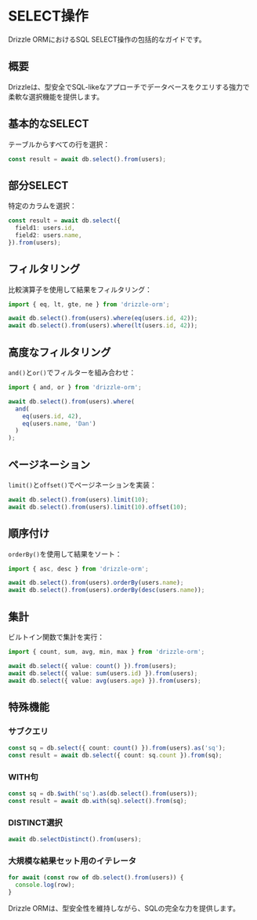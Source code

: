# SELECT操作

Drizzle ORMにおけるSQL SELECT操作の包括的なガイドです。

## 概要

Drizzleは、型安全でSQL-likeなアプローチでデータベースをクエリする強力で柔軟な選択機能を提供します。

## 基本的なSELECT

テーブルからすべての行を選択：

```typescript
const result = await db.select().from(users);
```

## 部分SELECT

特定のカラムを選択：

```typescript
const result = await db.select({
  field1: users.id,
  field2: users.name,
}).from(users);
```

## フィルタリング

比較演算子を使用して結果をフィルタリング：

```typescript
import { eq, lt, gte, ne } from 'drizzle-orm';

await db.select().from(users).where(eq(users.id, 42));
await db.select().from(users).where(lt(users.id, 42));
```

## 高度なフィルタリング

`and()`と`or()`でフィルターを組み合わせ：

```typescript
import { and, or } from 'drizzle-orm';

await db.select().from(users).where(
  and(
    eq(users.id, 42),
    eq(users.name, 'Dan')
  )
);
```

## ページネーション

`limit()`と`offset()`でページネーションを実装：

```typescript
await db.select().from(users).limit(10);
await db.select().from(users).limit(10).offset(10);
```

## 順序付け

`orderBy()`を使用して結果をソート：

```typescript
import { asc, desc } from 'drizzle-orm';

await db.select().from(users).orderBy(users.name);
await db.select().from(users).orderBy(desc(users.name));
```

## 集計

ビルトイン関数で集計を実行：

```typescript
import { count, sum, avg, min, max } from 'drizzle-orm';

await db.select({ value: count() }).from(users);
await db.select({ value: sum(users.id) }).from(users);
await db.select({ value: avg(users.age) }).from(users);
```

## 特殊機能

### サブクエリ

```typescript
const sq = db.select({ count: count() }).from(users).as('sq');
const result = await db.select({ count: sq.count }).from(sq);
```

### WITH句

```typescript
const sq = db.$with('sq').as(db.select().from(users));
const result = await db.with(sq).select().from(sq);
```

### DISTINCT選択

```typescript
await db.selectDistinct().from(users);
```

### 大規模な結果セット用のイテレータ

```typescript
for await (const row of db.select().from(users)) {
  console.log(row);
}
```

Drizzle ORMは、型安全性を維持しながら、SQLの完全な力を提供します。
